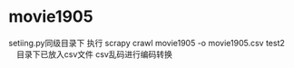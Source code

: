 # movie1905
setiing.py同级目录下 执行 scrapy crawl movie1905 -o movie1905.csv 
test2 　目录下已放入csv文件       csv乱码进行编码转换
